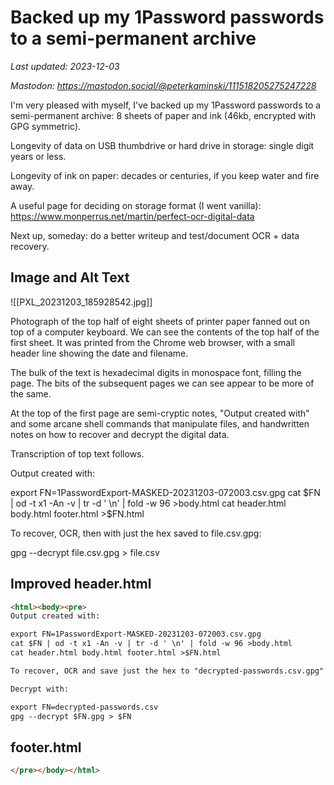 #  Backed up my 1Password passwords to a semi-permanent archive

_Last updated: 2023-12-03_

_Mastodon: https://mastodon.social/@peterkaminski/111518205275247228_

I'm very pleased with myself, I've backed up my 1Password passwords to a semi-permanent archive: 8 sheets of paper and ink (46kb, encrypted with GPG symmetric).

Longevity of data on USB thumbdrive or hard drive in storage: single digit years or less.

Longevity of ink on paper: decades or centuries, if you keep water and fire away.

A useful page for deciding on storage format (I went vanilla): https://www.monperrus.net/martin/perfect-ocr-digital-data

Next up, someday: do a better writeup and test/document OCR + data recovery.

## Image and Alt Text

![[PXL_20231203_185928542.jpg]]

Photograph of the top half of eight sheets of printer paper fanned out on top of a computer keyboard. We can see the contents of the top half of the first sheet. It was printed from the Chrome web browser, with a small header line showing the date and filename.

The bulk of the text is hexadecimal digits in monospace font, filling the page. The bits of the subsequent pages we can see appear to be more of the same.

At the top of the first page are semi-cryptic notes, "Output created with" and some arcane shell commands that manipulate files, and handwritten notes on how to recover and decrypt the digital data.

Transcription of top text follows.

Output created with:

export FN=1PasswordExport-MASKED-20231203-072003.csv.gpg
cat $FN | od -t x1 -An -v | tr -d ' \n' | fold -w 96 >body.html
cat header.html body.html footer.html >$FN.html

To recover, OCR, then with just the hex saved to file.csv.gpg:

gpg --decrypt file.csv.gpg > file.csv

## Improved header.html

```html
<html><body><pre>
Output created with:

export FN=1PasswordExport-MASKED-20231203-072003.csv.gpg
cat $FN | od -t x1 -An -v | tr -d ' \n' | fold -w 96 >body.html
cat header.html body.html footer.html >$FN.html

To recover, OCR and save just the hex to "decrypted-passwords.csv.gpg"

Decrypt with:

export FN=decrypted-passwords.csv
gpg --decrypt $FN.gpg > $FN
```

## footer.html

```html
</pre></body></html>
```

